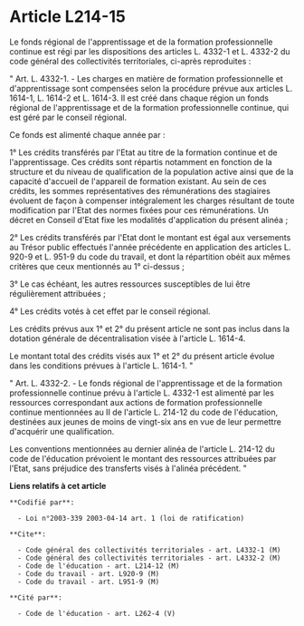 # Article L214-15

Le fonds régional de l'apprentissage et de la formation professionnelle continue est régi par les dispositions des articles
L. 4332-1 et L. 4332-2 du code général des collectivités territoriales, ci-après reproduites :

" Art. L. 4332-1. - Les charges en matière de formation professionnelle et d'apprentissage sont compensées selon la procédure
prévue aux articles L. 1614-1, L. 1614-2 et L. 1614-3. Il est créé dans chaque région un fonds régional de l'apprentissage et
de la formation professionnelle continue, qui est géré par le conseil régional.

Ce fonds est alimenté chaque année par :

1° Les crédits transférés par l'Etat au titre de la formation continue et de l'apprentissage. Ces crédits sont répartis
notamment en fonction de la structure et du niveau de qualification de la population active ainsi que de la capacité
d'accueil de l'appareil de formation existant. Au sein de ces crédits, les sommes représentatives des rémunérations des
stagiaires évoluent de façon à compenser intégralement les charges résultant de toute modification par l'Etat des normes
fixées pour ces rémunérations. Un décret en Conseil d'Etat fixe les modalités d'application du présent alinéa ;

2° Les crédits transférés par l'Etat dont le montant est égal aux versements au Trésor public effectués l'année précédente en
application des articles L. 920-9 et L. 951-9 du code du travail, et dont la répartition obéit aux mêmes critères que ceux
mentionnés au 1° ci-dessus ;

3° Le cas échéant, les autres ressources susceptibles de lui être régulièrement attribuées ;

4° Les crédits votés à cet effet par le conseil régional.

Les crédits prévus aux 1° et 2° du présent article ne sont pas inclus dans la dotation générale de décentralisation visée à
l'article L. 1614-4.

Le montant total des crédits visés aux 1° et 2° du présent article évolue dans les conditions prévues à l'article L. 1614-1.
"

" Art. L. 4332-2. - Le fonds régional de l'apprentissage et de la formation professionnelle continue prévu à l'article L.
4332-1 est alimenté par les ressources correspondant aux actions de formation professionnelle continue mentionnées au II de
l'article L. 214-12 du code de l'éducation, destinées aux jeunes de moins de vingt-six ans en vue de leur permettre
d'acquérir une qualification.

Les conventions mentionnées au dernier alinéa de l'article L. 214-12 du code de l'éducation prévoient le montant des
ressources attribuées par l'Etat, sans préjudice des transferts visés à l'alinéa précédent. "

**Liens relatifs à cet article**

	**Codifié par**:

	  - Loi n°2003-339 2003-04-14 art. 1 (loi de ratification)

	**Cite**:

	  - Code général des collectivités territoriales - art. L4332-1 (M)
	  - Code général des collectivités territoriales - art. L4332-2 (M)
	  - Code de l'éducation - art. L214-12 (M)
	  - Code du travail - art. L920-9 (M)
	  - Code du travail - art. L951-9 (M)

	**Cité par**:

	  - Code de l'éducation - art. L262-4 (V)
